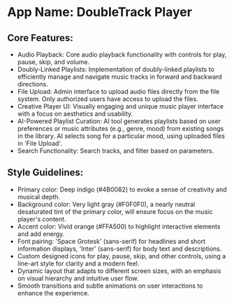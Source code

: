 # **App Name**: DoubleTrack Player

## Core Features:

- Audio Playback: Core audio playback functionality with controls for play, pause, skip, and volume.
- Doubly-Linked Playlists: Implementation of doubly-linked playlists to efficiently manage and navigate music tracks in forward and backward directions.
- File Upload: Admin interface to upload audio files directly from the file system. Only authorized users have access to upload the files.
- Creative Player UI: Visually engaging and unique music player interface with a focus on aesthetics and usability.
- AI-Powered Playlist Curation: AI tool generates playlists based on user preferences or music attributes (e.g., genre, mood) from existing songs in the library. AI selects song for a particular mood, using uploaded files in 'File Upload'.
- Search Functionality: Search tracks, and filter based on parameters.

## Style Guidelines:

- Primary color: Deep indigo (#4B0082) to evoke a sense of creativity and musical depth.
- Background color: Very light gray (#F0F0F0), a nearly neutral desaturated tint of the primary color, will ensure focus on the music player's content.
- Accent color: Vivid orange (#FFA500) to highlight interactive elements and add energy.
- Font pairing: 'Space Grotesk' (sans-serif) for headlines and short information displays, 'Inter' (sans-serif) for body text and descriptions. 
- Custom designed icons for play, pause, skip, and other controls, using a line-art style for clarity and a modern feel.
- Dynamic layout that adapts to different screen sizes, with an emphasis on visual hierarchy and intuitive user flow.
- Smooth transitions and subtle animations on user interactions to enhance the experience.